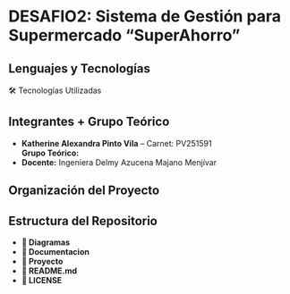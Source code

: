 # ​ DESAFIO2: Sistema de Gestión para Supermercado “SuperAhorro”

## Lenguajes y Tecnologías

🛠️ Tecnologías Utilizadas


## Integrantes + Grupo Teórico

- **Katherine Alexandra Pinto Vila** – Carnet: PV251591  
**Grupo Teórico:** 
- **Docente:** Ingeniera Delmy Azucena Majano Menjívar

## Organización del Proyecto



## Estructura del Repositorio

- **📂 Diagramas**
- **📂 Documentacion**
- **📂 Proyecto**
- **📄 README.md**
- **📄 LICENSE**
